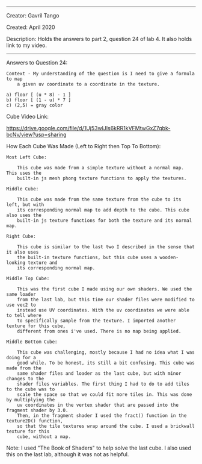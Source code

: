 -------
Creator: Gavril Tango

Created: April 2020

Description: Holds the answers to part 2, question 24 of lab 4. It also holds link to
my video.

-------

Answers to Question 24:

	Context - My understanding of the question is I need to give a formula to map
		a given uv coordinate to a coordinate in the texture.

	a) floor [ (u * 8) - 1 ]
	b) floor [ (1 - u) * 7 ]
	c) (2,5) = gray color

Cube Video Link:

   https://drive.google.com/file/d/1Uj53wlJIs6kRR1kVFMtwGxZ7qbk-bcNv/view?usp=sharing

How Each Cube Was Made (Left to Right then Top To Bottom):

	Most Left Cube:
	
		This cube was made from a simple texture without a normal map. This uses the
		built-in js mesh phong texture functions to apply the textures.
		
	Middle Cube:
			
		This cube was made from the same texture from the cube to its left, but with
		its corresponding normal map to add depth to the cube. This cube also uses the
		built-in js texture functions for both the texture and its normal map.
		
	Right Cube:
	
		This cube is similar to the last two I described in the sense that it also uses
		the built-in texture functions, but this cube uses a wooden-looking texture and
		its corresponding normal map.
		
	Middle Top Cube:
		
		This was the first cube I made using our own shaders. We used the same loader
		from the last lab, but this time our shader files were modified to use vec2 to
		instead use UV coordinates. With the uv coordinates we were able to tell where
		to specifically sample from the texture. I imported another texture for this cube,
		different from ones i've used. There is no map being applied.
		
	Middle Bottom Cube:
	
		This cube was challenging, mostly because I had no idea what I was doing for a
		good while. To be honest, its still a bit confusing. This cube was made from the
		same shader files and loader as the last cube, but with minor changes to the 
		shader files variables. The first thing I had to do to add tiles to the cube was to
		scale the space so that we could fit more tiles in. This was done by multiplying the 
		uv coordinates in the vertex shader that are passed into the fragment shader by 3.0.
		Then, in the fragment shader I used the fract() function in the texture2D() function,
		so that the tile textures wrap around the cube. I used a brickwall texture for this
		cube, without a map.
		
Note: I used "The Book of Shaders" to help solve the last cube. I also used this on the last lab, although it was not
      as helpful. 
